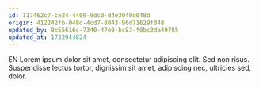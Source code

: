 ```yaml
---
id: 117462c7-ce24-4409-9dc0-d4e3040d048d
origin: 412242fb-048d-4cd7-8043-96d71629f048
updated_by: 9c55616c-7340-47e9-bc83-f0bc3da40785
updated_at: 1722944824
---
```

EN Lorem ipsum dolor sit amet, consectetur adipiscing elit. Sed non risus. Suspendisse lectus tortor, dignissim sit amet, adipiscing nec, ultricies sed, dolor.